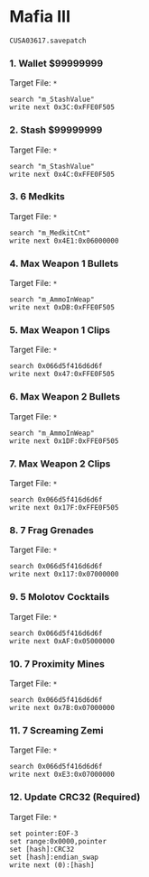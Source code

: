 #  Mafia III

`CUSA03617.savepatch`

### 1. Wallet $99999999

Target File: `*`

```
search "m_StashValue"
write next 0x3C:0xFFE0F505
```

### 2. Stash $99999999

Target File: `*`

```
search "m_StashValue"
write next 0x4C:0xFFE0F505
```

### 3. 6 Medkits

Target File: `*`

```
search "m_MedkitCnt"
write next 0x4E1:0x06000000
```

### 4. Max Weapon 1 Bullets

Target File: `*`

```
search "m_AmmoInWeap"
write next 0xDB:0xFFE0F505
```

### 5. Max Weapon 1 Clips

Target File: `*`

```
search 0x066d5f416d6d6f
write next 0x47:0xFFE0F505
```

### 6. Max Weapon 2 Bullets

Target File: `*`

```
search "m_AmmoInWeap"
write next 0x1DF:0xFFE0F505
```

### 7. Max Weapon 2 Clips

Target File: `*`

```
search 0x066d5f416d6d6f
write next 0x17F:0xFFE0F505
```

### 8. 7 Frag Grenades

Target File: `*`

```
search 0x066d5f416d6d6f
write next 0x117:0x07000000
```

### 9. 5 Molotov Cocktails

Target File: `*`

```
search 0x066d5f416d6d6f
write next 0xAF:0x05000000
```

### 10. 7 Proximity Mines

Target File: `*`

```
search 0x066d5f416d6d6f
write next 0x7B:0x07000000
```

### 11. 7 Screaming Zemi

Target File: `*`

```
search 0x066d5f416d6d6f
write next 0xE3:0x07000000
```

### 12. Update CRC32 (Required)

Target File: `*`

```
set pointer:EOF-3
set range:0x0000,pointer
set [hash]:CRC32
set [hash]:endian_swap
write next (0):[hash]
```

